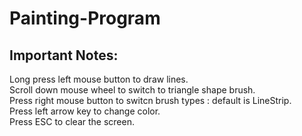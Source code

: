 # Painting-Program
## Important Notes:
Long press left mouse button to draw lines.<br>
Scroll down mouse wheel to switch to triangle shape brush.<br>
Press right mouse button to switcn brush types : default is LineStrip.<br>
Press left arrow key to change color.<br>
Press ESC to clear the screen.<br>




